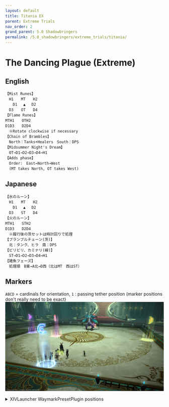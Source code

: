 ```yaml
---
layout: default
title: Titania EX
parent: Extreme Trials
nav_order: 2
grand_parent: 5.0 Shadowbringers
permalink: /5.0_shadowbringers/extreme_trials/titania/
---
```


# The Dancing Plague (Extreme)

## English
```
【Mist Runes】
　H1　　MT　　H2
　　D1 　▲　 D2
　D3　　OT　　D4
【Flame Runes】
MTH1　　OTH2
D1D3　　D2D4
　※Rotate clockwise if necessary
【Chain of Brambles】
　North：Tanks+Healers　South：DPS
【Midsummer Night's Dream】
　OT→D1→D2→D3→D4→H1
【Adds phase】
　Order:　East→North→West
　(MT takes North, OT takes West)
```

## Japanese
```
【水のルーン】
　H1　　MT　　H2
　　D1 　▲　 D2
　D3　　ST　　D4
【火のルーン】
MTH1　　STH2
D1D3　　D2D4
　※履行後の茨セットは時計回りで処理
【ブランブルチェーン(茨)】
　北：タンク、ヒラ　南：DPS
【ビリビリ、カミナリ(線)】
　ST→D1→D2→D3→D4→H1
【雑魚フェーズ】
　処理順　B東→A北→D西（北はMT　西はST）
```

## Markers

`ABCD` = cardinals for orientation, `1` : passing tether position
(marker positions don't really need to be exact)
![](images/markers.jpg)
<details markdown=block>
<summary>XIVLauncher WaymarkPresetPlugin positions</summary>

```json
{"Name":"Titania EX","MapID":658,"A":{"X":100.0,"Y":0.0,"Z":81.5,"ID":0,"Active":true},"B":{"X":118.5,"Y":0.0,"Z":100.0,"ID":1,"Active":true},"C":{"X":100.0,"Y":0.0,"Z":118.5,"ID":2,"Active":true},"D":{"X":81.5,"Y":0.0,"Z":100.0,"ID":3,"Active":true},"One":{"X":91.5,"Y":0.0,"Z":100.0,"ID":4,"Active":true},"Two":{"X":0.0,"Y":0.0,"Z":0.0,"ID":5,"Active":false},"Three":{"X":0.0,"Y":0.0,"Z":0.0,"ID":6,"Active":false},"Four":{"X":0.0,"Y":0.0,"Z":0.0,"ID":7,"Active":false}}
```

</details>